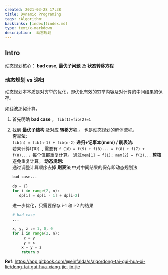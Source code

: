 ```yaml
---
created: 2021-03-28 17:38
title: Dynamic Programing
tags: :Algorithm:
backlinks: [index](index.md)
type: text/x-markdown
description:  动态规划
---
```

## Intro
 动态规划核心： **bad case**, **最优子问题** 及 **状态转移方程**

### 动态规划 vs 递归
动态规划本本质是对穷举的优化，即优化有效的穷举内容及对计算的中间结果的保存。
 
如斐波那契计算。 
 1. 首先明确 **bad case** 。 `fib(1)=fib(2)=1`
 
 2. 找到 **最优子结构** 及对应 **转移方程** 。 也是动态规划的解体流程。  
    **穷举法:**   
     `fib(n) = fib(n-1) + fib(n-2)`
    **递归+记事本(mem) / 刷表法:**  
     若果计算f(10）, 需要有 `f（10）= f(9) + f(8)... = f(8) + f(7) + f(8)...`，每个值都重复计算。
     通过`mem[1] = f(1); mem[2] = f(2)...` **剪枝** 避免重复计算。
    **动态规划:**  
     通过调整计算顺序去掉 **刷表法** 中对中间结果的保存即动态规划法
     ```python
     bad case...
       
     dp = {}
     for i in range(2, n):
     	dp[i] = dp[i - 1] + dp[i-2]
     ```
     进一步优化，只需要保存 i-1 和 i-2 的结果
     ```python
	 # bad case
	 ...
	 
     x, y, z := 1, 0, 0
     for i in range(2, n):
     	  z = y
     	  y = x
         x = y + z
         return x
     ```
**Ref**:
   https://app.gitbook.com/@einfalda/s/algo/dong-tai-gui-hua-xi-lie/dong-tai-gui-hua-xiang-jie-jin-jie 
